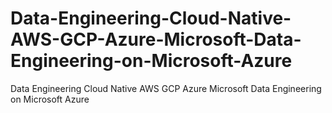 # Data-Engineering-Cloud-Native-AWS-GCP-Azure-Microsoft-Data-Engineering-on-Microsoft-Azure
Data Engineering Cloud Native AWS GCP Azure Microsoft Data Engineering on Microsoft Azure
